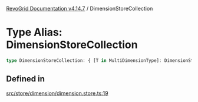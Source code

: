 [RevoGrid Documentation v4.14.7](README.md) / DimensionStoreCollection

# Type Alias: DimensionStoreCollection

```ts
type DimensionStoreCollection: { [T in MultiDimensionType]: DimensionStore };
```

## Defined in

[src/store/dimension/dimension.store.ts:19](https://github.com/revolist/revogrid/blob/1dd2182aeba2c7ed876161836e4edd5b0fccb479/src/store/dimension/dimension.store.ts#L19)
